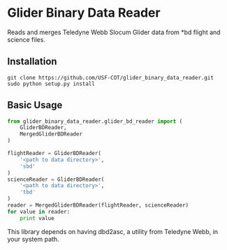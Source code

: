 # Glider Binary Data Reader

Reads and merges Teledyne Webb Slocum Glider data from *bd flight and science files.

## Installation

```
git clone https://github.com/USF-COT/glider_binary_data_reader.git
sudo python setup.py install
```

## Basic Usage

```python
from glider_binary_data_reader.glider_bd_reader import (
    GliderBDReader,
    MergedGliderBDReader
)

flightReader = GliderBDReader(
    '<path to data directory>',
    'sbd'
)
scienceReader = GliderBDReader(
    '<path to data directory>',
    'tbd'
)
reader = MergedGliderBDReader(flightReader, scienceReader)
for value in reader:
    print value
```

This library depends on having dbd2asc, a utility from Teledyne Webb, in your system path.
